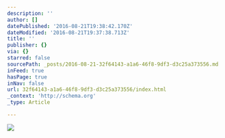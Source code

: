 ```yaml
---
description: ''
author: []
datePublished: '2016-08-21T19:38:42.170Z'
dateModified: '2016-08-21T19:37:38.713Z'
title: ''
publisher: {}
via: {}
starred: false
sourcePath: _posts/2016-08-21-32f64143-a1a6-46f8-9df3-d3c25a373556.md
inFeed: true
hasPage: true
inNav: false
url: 32f64143-a1a6-46f8-9df3-d3c25a373556/index.html
_context: 'http://schema.org'
_type: Article

---
```

![](https://the-grid-user-content.s3-us-west-2.amazonaws.com/b8c08a0d-cde1-48b8-8f52-8e8613604a67.jpg)